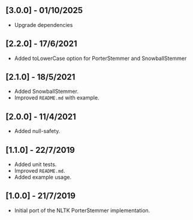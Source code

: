 ## [3.0.0] - 01/10/2025

- Upgrade dependencies

## [2.2.0] - 17/6/2021

- Added toLowerCase option for PorterStemmer and SnowballStemmer

## [2.1.0] - 18/5/2021

- Added SnowballStemmer.
- Improved `README.md` with example.

## [2.0.0] - 11/4/2021

- Added null-safety.

## [1.1.0] - 22/7/2019

- Added unit tests.
- Improved `README.md`.
- Added example usage.

## [1.0.0] - 21/7/2019

- Initial port of the NLTK PorterStemmer implementation.
